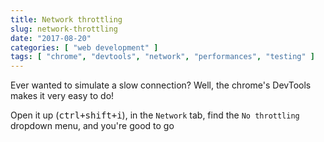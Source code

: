 ```yaml
---
title: Network throttling
slug: network-throttling
date: "2017-08-20"
categories: [ "web development" ]
tags: [ "chrome", "devtools", "network", "performances", "testing" ]
---
```


Ever wanted to simulate a slow connection? Well, the chrome's DevTools makes it
very easy to do!

Open it up (<kbd>ctrl+shift+i</kbd>), in the `Network` tab, find the
`No throttling` dropdown menu, and you're good to go
